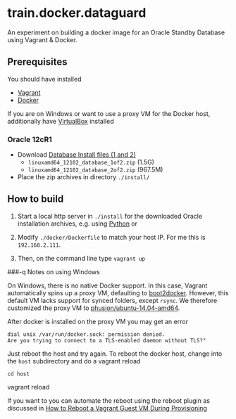 # train.docker.dataguard
An experiment on building a docker image for an Oracle Standby Database using Vagrant & Docker.

## Prerequisites

You should have installed

- [Vagrant](https://www.vagrantup.com/)
- [Docker](https://www.docker.com/)

If you are on Windows or want to use a proxy VM for the Docker host, additionally have [VirtualBox](https://www.virtualbox.org/) installed

### Oracle 12cR1

- Download [Database Install files (1 and 2)](http://www.oracle.com/technetwork/database/enterprise-edition/downloads/database12c-linux-download-1959253.html)
    - `linuxamd64_12102_database_1of2.zip` (1.5G)
    - `linuxamd64_12102_database_2of2.zip` (967.5M)
- Place the zip archives in directory `./install/`

## How to build

1. Start a local http server in `./install` for the downloaded Oracle installation archives, e.g. using [Python](http://stackoverflow.com/questions/26692708/how-to-add-a-file-to-an-image-in-dockerfile-without-using-the-add-or-copy-direct) or

2. Modify `./docker/Dockerfile` to match your host IP. For me this is `192.168.2.111`.

3. Then, on the command line type `vagrant up`

###-q Notes on using Windows

On Windows, there is no native Docker support. In this case, Vagrant automatically spins up a proxy VM, defaulting to [boot2docker](https://github.com/mitchellh/boot2docker-vagrant-box). However, this default VM lacks support for synced folders, except `rsync`. We therefore customized the proxy VM to [phusion/ubuntu-14.04-amd64](https://atlas.hashicorp.com/phusion/boxes/ubuntu-14.04-amd64).

After docker is installed on the proxy VM you may get an error

	dial unix /var/run/docker.sock: permission denied.
	Are you trying to connect to a TLS-enabled daemon without TLS?"

Just reboot the host and try again. To reboot the docker host, change into the `host` subdirectory and do a vagrant reload

	cd host
  vagrant reload

If you want to you can automate the reboot using the reboot plugin as discussed in [How to Reboot a Vagrant Guest VM During Provisioning](https://www.exratione.com/2014/06/how-to-reboot-a-vagrant-guest-vm-during-provisioning/)

